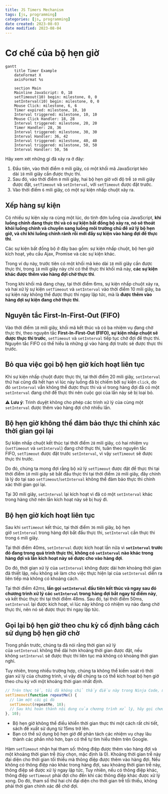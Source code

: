 ```yaml
---
title: JS Timers Mechanism
tags: [js, programming]
categories: [js, programming]
date created: 2023-08-03
date modified: 2023-08-04
---
```


# Cơ chế của bộ hẹn giờ

```mermaid
gantt
    title Timer Example
    dateFormat X
    axisFormat %s
    
    section Main
    Mainline JavaScript: 0, 18
    setTimeout(10) begin: milestone, 0, 0
    setInterval(10) begin: milestone, 0, 0
    Mouse Click: milestone, 6, 6
    Timer expired: milestone, 10, 10
    Interval triggered: milestone, 10, 10
    Mouse Click Handler: 18, 28
	Interval triggered: milestone, 20, 20
    Timer Handler: 28, 36
    Interval triggered: milestone, 30, 30
    Interval Handler: 36, 42
    Interval triggered: milestone, 40, 40
	Interval triggered: milestone, 50, 50
    Interval Handler: 50, 56
```

Hãy xem xét những gì đã xảy ra ở đây:

1. Đầu tiên, vào thời điểm `0` mili giây, có một khối mã JavaScript kéo dài `18` mili giây cần được thực thi.
2. Sau đó, vào thời điểm `0` mili giây, hai bộ hẹn giờ với độ trễ `10` mili giây được đặt, `setTimeout` và `setInterval`, với `setTimeout` được đặt trước.
3. Vào thời điểm `6` mili giây, có một sự kiện nhấp chuột xảy ra.

## Xếp hàng sự kiện

Có nhiều sự kiện xảy ra cùng một lúc, do tính đơn luồng của JavaScript, **khi luồng chính đang thực thi và có sự kiện bất đồng bộ xảy ra, nó sẽ thoát khỏi luồng chính và chuyển sang luồng môi trường chủ để xử lý bộ hẹn giờ, và chỉ khi luồng chính rảnh rỗi mới đẩy sự kiện vào hàng đợi để thực thi**.

Các sự kiện bất đồng bộ ở đây bao gồm: sự kiện nhấp chuột, bộ hẹn giờ kích hoạt, yêu cầu Ajax, Promise và các sự kiện khác.

Trong ví dụ này, trước tiên có một khối mã kéo dài `18` mili giây cần được thực thi, trong `18` mili giây này chỉ có thể thực thi khối mã này, **các sự kiện khác được thêm vào hàng đợi chờ thực thi**.

Trong khi khối mã đang chạy, tại thời điểm 6ms, sự kiện nhấp chuột xảy ra, và hai xử lý sự kiện `setTimeout` và `setInterval` vào thời điểm 10 mili giây, ba sự kiện này không thể được thực thi ngay lập tức, mà là **được thêm vào hàng đợi sự kiện đang chờ thực thi**.

## Nguyên tắc First-In-First-Out (FIFO)

Vào thời điểm `18` mili giây, khối mã kết thúc và có ba nhiệm vụ đang chờ thực thi, theo nguyên tắc **First-In-First-Out (FIFO), sự kiện nhấp chuột sẽ được thực thi trước**, `setTimeout` và `setInterval` tiếp tục chờ đợi để thực thi. Nguyên tắc FIFO có thể hiểu là những gì vào hàng đợi trước sẽ được thực thi trước.

## Bỏ qua việc gọi bộ hẹn giờ kích hoạt liên tục

Khi sự kiện nhấp chuột được thực thi, tại thời điểm 20 mili giây, `setInterval` thứ hai cũng đã hết hạn vì lúc này luồng đã bị chiếm bởi sự kiện `click`, do đó `setInterval` vẫn không thể được thực thi và vì trong hàng đợi đã có một `setInterval` đang chờ để thực thi nên cuộc gọi của lần này sẽ bị loại bỏ.

⚠️ **Lưu ý**: Trình duyệt không cho phép các trình xử lý của cùng một `setInterval` được thêm vào hàng đợi chờ nhiều lần.

## Bộ hẹn giờ không thể đảm bảo thực thi chính xác thời gian gọi lại

Sự kiện nhấp chuột kết thúc tại thời điểm `28` mili giây, có hai nhiệm vụ (`setTimeout` và `setInterval`) đang chờ thực thi, tuân theo nguyên tắc FIFO, `setTimeout` được đặt trước `setInterval`, vì vậy `setTimeout` sẽ được thực thi trước.

Do đó, chúng ta mong đợi rằng bộ xử lý `setTimeout` được đặt để thực thi tại thời điểm `10` mili giây sẽ bắt đầu thực thi tại thời điểm `28` mili giây, đây chính là lý do tại sao `setTimeout`/`setInterval` không thể đảm bảo thực thi chính xác thời gian gọi lại.

Tại 30 mili giây, `setInterval` lại kích hoạt vì đã có một `setInterval` khác trong hàng chờ nên lần kích hoạt này sẽ bị huỷ đi.

## Bộ hẹn giờ kích hoạt liên tục

Sau khi `setTimeout` kết thúc, tại thời điểm `36` mili giây, bộ hẹn giờ `setInterval` trong hàng đợi bắt đầu thực thi, `setInterval` cần thực thi trong `6` mili giây.

Tại thời điểm 40ms, `setInterval` được kích hoạt lần nữa vì **`setInterval` trước đó đang trong quá trình thực thi, không có `setInterval` nào khác trong hàng đợi và lần kích hoạt này sẽ được cho vào hàng đợi**.

Do đó, thời gian xử lý của `setInterval` không được dài hơn khoảng thời gian đã thiết lập, nếu không sẽ làm cho việc thực hiện lại của `setInterval` diễn ra liên tiếp mà không có khoảng cách.

Tại thời điểm 42ms, **lần gọi `setInterval` đầu tiên kết thúc và ngay sau đó chương trình xử lý các `setInterval` trong hàng đợi bắt ngay từ điểm này**, và kết thúc thực thi tại thời điểm 48ms. Sau đó, tại thời điểm 50ms, `setInterval` lại được kích hoạt, vì lúc này không có nhiệm vụ nào đang chờ thực thi, nên nó sẽ được thực thi ngay lập tức.

## Gọi lại bộ hẹn giờ theo chu kỳ cố định bằng cách sử dụng bộ hẹn giờ chờ

Trong phần trước, chúng ta đã nói rằng thời gian xử lý của `setInterval` không thể dài hơn khoảng thời gian được đặt, nếu không `setInterval` sẽ được thực thi liên tục mà không có khoảng thời gian nghỉ.

Tuy nhiên, trong nhiều trường hợp, chúng ta không thể kiểm soát rõ thời gian xử lý của chương trình, vì vậy để chúng ta có thể kích hoạt bộ hẹn giờ theo chu kỳ với một khoảng thời gian nhất định.

```js
// Trên thực tế, tôi đã không chỉ thấy điều này trong Ninja Code, mà còn thấy nó trong nhiều nơi khác.
setTimeout(function repeatMe() {
  // làm một cái gì đó
  setTimeout(repeatMe, 10);
  // Sau khi hoàn thành nội dung của chương trình xử lý, hãy gọi chương trình này lại sau 10ms, điều này đảm bảo rằng chương trình sẽ được gọi theo chu kỳ 10ms
}, 10);
```

- Bộ hẹn giờ không thể điều khiển thời gian thực thi một cách rất chi tiết, sách đề xuất sử dụng từ 15ms trở lên.
- Bạn có thể sử dụng bộ hẹn giờ để phân tách các nhiệm vụ chạy lâu thành các phần nhỏ hơn, bạn có thể tự tìm hiểu thêm trên Google.

Hàm `setTimeout` nhận hai tham số: thông điệp được thêm vào hàng đợi và một khoảng thời gian trễ (tùy chọn, mặc định là 0). Khoảng thời gian trễ này đại diện cho thời gian tối thiểu mà thông điệp được thêm vào hàng đợi. Nếu không có thông điệp nào khác trong hàng đợi, sau khoảng thời gian trễ này, thông điệp sẽ được xử lý ngay lập tức. Tuy nhiên, nếu có thông điệp khác, thông điệp `setTimeout` phải đợi cho đến khi các thông điệp khác được xử lý xong. Do đó, tham số thứ hai chỉ đại diện cho thời gian trễ tối thiểu, không phải thời gian chính xác để chờ đợi.
